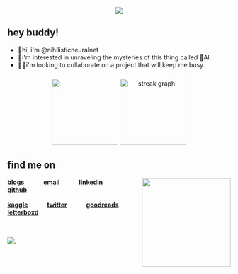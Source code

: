 <p align="center">
  <img src="https://github.com/nihilisticneuralnet/nihilisticneuralnet/assets/138315505/06f20358-8a8b-46af-9186-4ea787c10eca" ></p>
  
  ## hey buddy!

* 👋hi, i'm @nihilisticneuralnet <br>
* 🔭i'm interested in unraveling the mysteries of this thing called 🤖Al.<br>
* 👨‍💻i'm looking to collaborate on a project that will keep me busy.<br>



<!---
nihilisticneuralnet/nihilisticneuralnet is a ✨ special ✨ repository because its `README.md` (this file) appears on your GitHub profile.
You can click the Preview link to take a look at your changes.
--->




###

<div align="center">
  <img src="https://github-readme-stats.vercel.app/api?username=nihilisticneuralnet&theme=highcontrast&show_icons=true&hide_border=false&count_private=true" height="150"  />
  <img src="https://github-readme-streak-stats.herokuapp.com/?user=nihilisticneuralnet&theme=highcontrast&hide_border=false" height="150" alt="streak graph"  />
</div>




###


###
## find me on
<img align="right" height="200" src="https://i.giphy.com/media/v1.Y2lkPTc5MGI3NjExNnN6NzNoZGU4aGltbm42MGF1dGVyM3k0cG82aGg0djVscmY2ang0MiZlcD12MV9pbnRlcm5hbF9naWZfYnlfaWQmY3Q9Zw/zyclIRxMwlY40/giphy.gif"  />


<div align="left">
  <a href="https://nihilisticneuralnet.substack.com/" rel="noopener"><b>blogs</b></a>&nbsp;&nbsp;&nbsp;&nbsp;&nbsp;&nbsp;&nbsp;&nbsp;&nbsp;&nbsp;
  <a href="mailto:nihilisticneuralnet404@gmail.com" rel="noopener"><b>email</b></a>&nbsp;&nbsp;&nbsp;&nbsp;&nbsp;&nbsp;&nbsp;&nbsp;&nbsp;&nbsp;
  <a href="https://www.linkedin.com/in/nihilisticneuralnet/" rel="noopener"><b>linkedin</b></a>&nbsp;&nbsp;&nbsp;&nbsp;&nbsp;&nbsp;&nbsp;&nbsp;&nbsp;&nbsp;
  <a href="https://github.com/nihilisticneuralnet" rel="noopener"><b>github</b></a><br><br>
  <a href="https://www.kaggle.com/nihilisticneuralnet" rel="noopener"><b>kaggle</b></a>&nbsp;&nbsp;&nbsp;&nbsp;&nbsp;&nbsp;&nbsp;&nbsp;&nbsp;&nbsp;
  <a href="https://twitter.com/nihilisticnn404" rel="noopener"><b>twitter</b></a>&nbsp;&nbsp;&nbsp;&nbsp;&nbsp;&nbsp;&nbsp;&nbsp;&nbsp;&nbsp;
  <a href="https://www.goodreads.com/nihilisticneuralnet" rel="noopener"><b>goodreads</b></a>&nbsp;&nbsp;&nbsp;&nbsp;&nbsp;&nbsp;&nbsp;&nbsp;&nbsp;&nbsp;
  <a href="https://letterboxd.com/nihilisticnn404/" rel="noopener"><b>letterboxd</b></a>
</div>
<br><br>

![.](https://github.com/nihilisticneuralnet/nihilisticneuralnet/assets/138315505/1ac33bd7-9d4d-4b6b-a170-65e5aadc363e)
</div>

<br clear="both">
